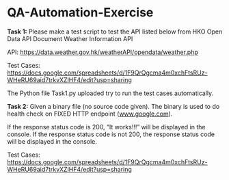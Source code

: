 # QA-Automation-Exercise

**Task 1:**
Please make a test script to test the API listed below from HKO Open Data API Document
Weather Information API

API: https://data.weather.gov.hk/weatherAPI/opendata/weather.php

Test Cases:
https://docs.google.com/spreadsheets/d/1F9QrQgcma4m0xchFtsRUz-WHeRU69aid7trkvXZlHF4/edit?usp=sharing

The Python file Task1.py uploaded try to run the test cases automatically.


**Task 2:**
Given a binary file (no source code given). The binary is used to do health check on
FIXED HTTP endpoint (www.google.com).

If the response status code is 200, “It works!!!” will be displayed in the console. 
If the response status code is not 200, the response status code will be displayed in the console.

Test Cases: https://docs.google.com/spreadsheets/d/1F9QrQgcma4m0xchFtsRUz-WHeRU69aid7trkvXZlHF4/edit?usp=sharing
